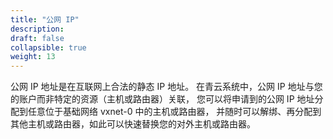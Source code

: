 ```yaml
---
title: "公网 IP"
description: 
draft: false
collapsible: true
weight: 13
---
```


公网 IP 地址是在互联网上合法的静态 IP 地址。 在青云系统中，公网 IP 地址与您的账户而非特定的资源（主机或路由器）关联， 您可以将申请到的公网 IP 地址分配到任意位于基础网络 vxnet-0 中的主机或路由器， 并随时可以解绑、再分配到其他主机或路由器，如此可以快速替换您的对外主机或路由器。
